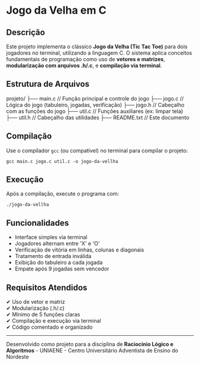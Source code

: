 # Jogo da Velha em C

## Descrição
Este projeto implementa o clássico **Jogo da Velha (Tic Tac Toe)** para dois jogadores no terminal, utilizando a linguagem C. O sistema aplica conceitos fundamentais de programação como uso de **vetores e matrizes**, **modularização com arquivos .h/.c**, e **compilação via terminal**.

## Estrutura de Arquivos

projeto/
├── main.c        // Função principal e controle do jogo
├── jogo.c        // Lógica do jogo (tabuleiro, jogadas, verificação)
├── jogo.h        // Cabeçalho com as funções do jogo
├── util.c        // Funções auxiliares (ex: limpar tela)
├── util.h        // Cabeçalho das utilidades
├── README.txt    // Este documento

## Compilação

Use o compilador `gcc` (ou compatível) no terminal para compilar o projeto:

    gcc main.c jogo.c util.c -o jogo-da-vellha

## Execução

Após a compilação, execute o programa com:

    ./jogo-da-vellha

## Funcionalidades
- Interface simples via terminal
- Jogadores alternam entre 'X' e 'O'
- Verificação de vitória em linhas, colunas e diagonais
- Tratamento de entrada inválida
- Exibição do tabuleiro a cada jogada
- Empate após 9 jogadas sem vencedor

## Requisitos Atendidos
✔ Uso de vetor e matriz  
✔ Modularização (.h/.c)  
✔ Mínimo de 5 funções claras  
✔ Compilação e execução via terminal  
✔ Código comentado e organizado

---

Desenvolvido como projeto para a disciplina de **Raciocínio Lógico e Algoritmos** - UNIAENE - Centro Universitário Adventista de Ensino do Nordeste

